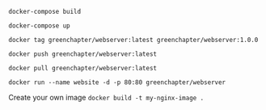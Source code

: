 `docker-compose build`

`docker-compose up`

`docker tag greenchapter/webserver:latest greenchapter/webserver:1.0.0`

`docker push greenchapter/webserver:latest`

`docker pull greenchapter/webserver:latest`

`docker run --name website -d -p 80:80 greenchapter/webserver`


Create your own image
`docker build -t my-nginx-image .`
